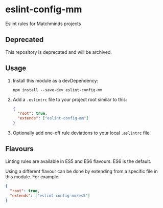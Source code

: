 # eslint-config-mm

Eslint rules for Matchminds projects

## Deprecated

This repository is deprecated and will be archived.

## Usage

1. Install this module as a devDependency:
    ```shell
    npm install --save-dev eslint-config-mm
    ```

2. Add a `.eslintrc` file to your project root similar to this:
    ```json
    {
      "root": true,
      "extends": ["eslint-config-mm"]
    }
    ```

3. Optionally add one-off rule deviations to your local `.eslintrc` file.

## Flavours

Linting rules are available in ES5 and ES6 flavours. ES6 is the default.

Using a different flavour can be done by extending from a specific file in this module. For example:

```json
{
  "root": true,
  "extends": ["eslint-config-mm/es5"]
}
```

